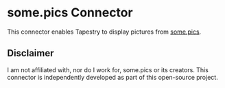 # some.pics Connector

This connector enables Tapestry to display pictures from [some.pics](https://some.pics).

## Disclaimer

I am not affiliated with, nor do I work for, some.pics or its creators. This connector is independently developed as part of this open-source project.